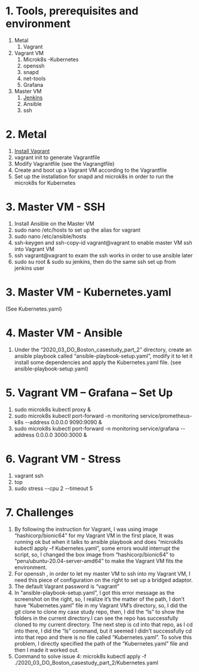 # 1. Tools, prerequisites and environment #

1. Metal
	1. Vagrant
2. Vagrant VM
	1. Microk8s -Kubernetes
	2. openssh
	3. snapd
	4. net-tools
	5. Grafana
3. Master VM
	1. [Jenkins](https://www.digitalocean.com/community/tutorials/how-to-install-jenkins-on-ubuntu-20-04)
	2. Ansible
	3. ssh 

# 2. Metal #
1. [Install Vagrant](https://learn.hashicorp.com/collections/vagrant/getting-started)
2. vagrant init to generate Vagrantfile
3. Modify Vagrantfile (see the Vagrangtfile) 
4. Create and boot up a Vagrant VM according to the Vagrantfile
5. Set up the installation for snapd and microk8s in order to run the microk8s for Kubernetes

# 3. Master VM - SSH #
1. Install Ansible on the Master VM
2. sudo nano /etc/hosts to set up the alias for vagrant
3. sudo nano /etc/ansible/hosts
4. ssh-keygen and ssh-copy-id vagrant@vagrant to enable master VM ssh into Vagrant VM
5. ssh vagrant@vagrant to exam the ssh works in order to use ansible later 
6. sudo su root & sudo su jenkins, then do the same ssh set up from jenkins user

# 3. Master VM - Kubernetes.yaml #
(See Kubernetes.yaml)

# 4. Master VM - Ansible #
1. Under the “2020_03_DO_Boston_casestudy_part_2” directory, create an ansible playbook called “ansible-playbook-setup.yaml”, modify it to let it install some dependencies and apply the Kubernetes.yaml file.
(see ansible-playbook-setup.yaml)

# 5. Vagrant VM – Grafana – Set Up #
1. sudo microk8s kubectl proxy & 
2. sudo microk8s kubectl port-forward -n monitoring service/prometheus-k8s --address 0.0.0.0 9090:9090 &
3. sudo microk8s kubectl port-forward -n monitoring service/grafana --address 0.0.0.0 3000:3000 &

# 6. Vagrant VM - Stress #
1. vagrant ssh
2. top
1. sudo stress --cpu 2 --timeout 5

# 7. Challenges #
1. By following the instruction for Vagrant, I was using image “hashicorp/bionic64” for my Vagrant VM in the first place, It was running ok but when it talks to ansible playbook and does “microk8s kubectl apply –f Kubernetes.yaml”,  some errors would interrupt the script, so, I changed the box image from “hashicorp/bionic64” to “peru/ubuntu-20.04-server-amd64” to make the Vagrant VM fits the environment.
2. For openssh , in order to let my master VM to ssh into my Vagrant VM, I need this piece of configuration on the right to set up a bridged adaptor.
3. The default Vagrant password is “vagrant”
4. In “ansible-playbook-setup.yaml”, I got this error message as the screenshot on the right, so, I realize it’s the matter of the path, I don’t have “Kubernetes.yaml” file in my Vagrant VM’s directory, so, I did the git clone to clone my case study repo, then, I did the “ls” to show the folders in the current directory.I can see the repo has successfully cloned to my current directory. The next step is cd into that repo, as I cd into there, I did the “ls” command, but it seemed I didn’t successfully cd into that repo and there is no file called “Kubernetes.yaml”. To solve this problem, I directly specified the path of the “Kubernetes.yaml” file and then I made it worked out. 
5. Command to solve issue 4: microk8s kubectl apply -f ./2020_03_DO_Boston_casestudy_part_2/Kubernetes.yaml
